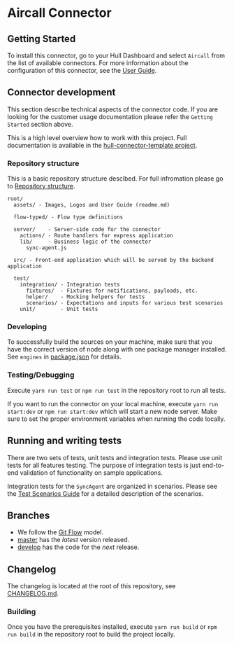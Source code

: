 # Aircall Connector

## Getting Started

To install this connector, go to your Hull Dashboard and select `Aircall` from the list of available connectors.
For more information about the configuration of this connector, see the [User Guide](./assets/readme.md).

## Connector development

This section describe technical aspects of the connector code. If you are looking for the customer usage documentation please refer the `Getting Started` section above.

This is a high level overview how to work with this project. Full documentation is available in the [hull-connector-template project](https://github.com/hull/hull-connector-template#connector-development).

### Repository structure

This is a basic repository structure descibed.
For full infromation please go to [Repository structure](https://github.com/hull/hull-connector-template#repository-structure).

```text
root/
  assets/ - Images, Logos and User Guide (readme.md)

  flow-typed/ - Flow type definitions

  server/    - Server-side code for the connector
    actions/ - Route handlers for express application
    lib/     - Business logic of the connector
      sync-agent.js

  src/ - Front-end application which will be served by the backend application

  test/
    integration/ - Integration tests
      fixtures/  - Fixtures for notifications, payloads, etc.
      helper/    - Mocking helpers for tests
      scenarios/ - Expectations and inputs for various test scenarios
    unit/        - Unit tests
```

### Developing

To successfully build the sources on your machine, make sure that you have the correct version of node along with one package manager installed. See `engines` in [package.json](/package.json) for details.

### Testing/Debugging

Execute `yarn run test` or `npm run test` in the repository root to run all tests.

If you want to run the connector on your local machine, execute `yarn run start:dev` or `npm run start:dev` which will start a new node server.
Make sure to set the proper environment variables when running the code locally.

## Running and writing tests

There are two sets of tests, unit tests and integration tests. Please use unit tests for all features testing. The purpose of integration tests is just end-to-end validation of functionality on sample applications.

Integration tests for the `SyncAgent` are organized in scenarios. Please see the [Test Scenarios Guide](/test/integration/scenarios/README.md) for a detailed description of the scenarios.

## Branches

- We follow the [Git Flow](http://nvie.com/posts/a-successful-git-branching-model/) model.
- [master](/tree/master) has the _latest_ version released.
- [develop](/tree/develop) has the code for the _next_ release.

## Changelog

The changelog is located at the root of this repository, see [CHANGELOG.md](/CHANGELOG.md).

### Building

Once you have the prerequisites installed, execute `yarn run build` or `npm run build` in the repository root to build the project locally.
